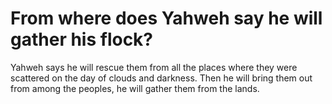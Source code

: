# From where does Yahweh say he will gather his flock?

Yahweh says he will rescue them from all the places where they were scattered on the day of clouds and darkness. Then he will bring them out from among the peoples, he will gather them from the lands.
